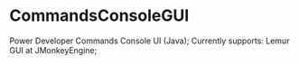 # CommandsConsoleGUI
Power Developer Commands Console UI (Java);
Currently supports: Lemur GUI at JMonkeyEngine;

